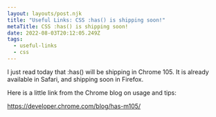 ```yaml
---
layout: layouts/post.njk
title: "Useful Links: CSS :has() is shipping soon!"
metaTitle: CSS :has() is shipping soon!
date: 2022-08-03T20:12:05.249Z
tags:
  - useful-links
  - css
---
```

I just read today that :has() will be shipping in Chrome 105. It is already available in Safari, and shipping soon in Firefox.

Here is a little link from the Chrome blog on usage and tips:

<https://developer.chrome.com/blog/has-m105/>